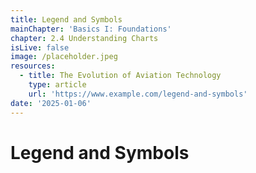 ```yaml
---
title: Legend and Symbols
mainChapter: 'Basics I: Foundations'
chapter: 2.4 Understanding Charts
isLive: false
image: /placeholder.jpeg
resources:
  - title: The Evolution of Aviation Technology
    type: article
    url: 'https://www.example.com/legend-and-symbols'
date: '2025-01-06'
---
```


# Legend and Symbols
